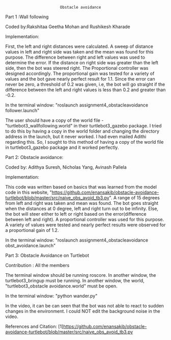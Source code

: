                             Obstacle avoidance

Part 1 :Wall following

Coded by:Rakshitaa Geetha Mohan and Rushikesh Kharade

Implementation:

First, the left and right distances were calculated. A sweep of distance values in left and right side was taken and the mean was found for this purpose. 
The difference between right and left values was used to determine the error. If the distance on right side was greater than the left side, then the bot was steered right. The Proportional controller was designed accordingly. The proportional gain was tested for a variety of values and the bot gave nearly perfect result for 1.1. Since the error can never be zero, a threshold of 0.2 was given, i.e, the bot will go straight if the difference between the left and right values is less than 0.2 and greater than -0.2.

In the terminal window: "roslaunch assignment4_obstacleavoidance follower.launch"

The user should have a copy of the world file - "turtlebot3_wallfollowing.world" in their turtlebot3_gazebo package. I tried to do this by having a copy in the world folder and changing the directory address in the launch, but it never worked. I had even mailed Adithi regarding this. So, I sought to this method of having a copy of the world file in turtlebot3_gazebo package and it worked perfectly.

Part 2: Obstacle avoidance:

Coded by: Adithya Suresh, Nicholas Yang, Avinash Pallela

Implementation:

This code was written based on basics that was learned from the model code in this website, "https://github.com/enansakib/obstacle-avoidance-turtlebot/blob/master/src/naive_obs_avoid_tb3.py". A range of 15 degrees from left and right was taken and mean was found. The bot goes straight when the distances at 0 degree, left and right turn out to be infinity. Else, the bot will steer either to left or right based on the error(difference between left and right). A proportional controller was used for this purpose. A variety of values were tested and nearly perfect results were observed for a proportional gain of 1.2.

In the terminal window: "roslaunch assignment4_obstacleavoidance obst_avoidance.launch"


Part 3: Obstacle Avoidance on Turtlebot

Contribution : All the members

The terminal window should be running roscore. In another window, the turtlebot3_bringup must be running. In another window, the world, "turtlebot3_obstacle avoidance.world" must be open.

In the terminal window: "python wander.py"

In the video, it can be can seen that the bot was not able to react to sudden changes in the environment. I could NOT edit the background noise in the video. 




References and Citation:
[1]https://github.com/enansakib/obstacle-avoidance-turtlebot/blob/master/src/naive_obs_avoid_tb3.py




 
